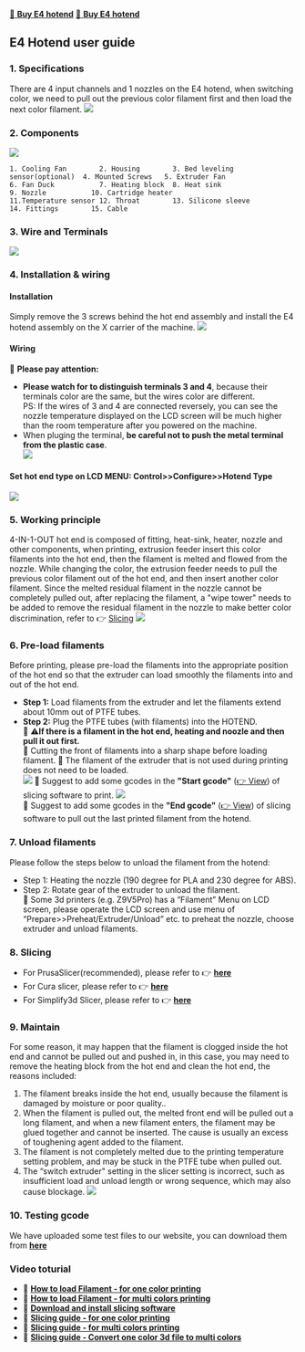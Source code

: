 [:gift: **Buy E4 hotend**](https://bit.ly/39qDtKp)
[:gift: **Buy E4 hotend**](https://www.aliexpress.com/item/1005002951777699.html)

## E4 Hotend user guide
### 1. Specifications
There are 4 input channels and 1 nozzles on the E4 hotend, when switching color, we need to pull out the previous color filament first and then load the next color filament.
![](./E4-1.jpg)

### 2. Components
![](./E4-2.jpg)
>
    1. Cooling Fan        2. Housing        3. Bed leveling sensor(optional)  4. Mounted Screws   5. Extruder Fan
    6. Fan Duck           7. Heating block  8. Heat sink                      9. Nozzle           10. Cartridge heater 
    11.Temperature sensor 12. Throat        13. Silicone sleeve               14. Fittings        15. Cable

### 3. Wire and Terminals
![](./E4-3.jpg)

### 4. Installation & wiring
#### Installation
Simply remove the 3 screws behind the hot end assembly and install the E4 hotend assembly on the X carrier of the machine.
![](./E4-4.jpg)  
#### Wiring
:loudspeaker: **Please pay attention:** 
- **Please watch for to distinguish terminals 3 and 4**, because their terminals  color are the same, but the wires color are different.    
PS: If the wires of 3 and 4 are connected reversely, you can see the nozzle temperature displayed on the LCD screen will be much higher than the room temperature after you powered on the machine.
- When pluging the terminal, **be careful not to push the metal terminal from the plastic case**.  
![](./E4_wiring.jpg)  
#### Set hot end type on LCD MENU: Control>>Configure>>Hotend Type
![](./hotendtype-nonmix.jpg)  

### 5. Working principle
4-IN-1-OUT hot end is composed of fitting, heat-sink, heater, nozzle and other components, when printing, extrusion feeder insert this color filaments into the hot end, then the filament is melted and flowed from the nozzle.
While changing the color, the extrusion feeder needs to pull the previous color filament out of the hot end, and then insert another color filament. 
Since the melted residual filament in the nozzle cannot be completely pulled out, after replacing the filament, a "wipe tower" needs to be added to remove the residual filament in the nozzle to make better color discrimination, refer to :point_right: [Slicing](#8-slicing)
![](./E4-5.jpg) 

###  6. Pre-load filaments
Before printing, please pre-load the filaments into the appropriate position of the hot end so that the extruder can load smoothly the filaments into and out of the hot end.
- **Step 1:** Load filaments from the extruder and let the filaments extend about 10mm out of PTFE tubes.
- **Step 2:** Plug the PTFE tubes (with filaments) into the HOTEND.  
:pushpin: :warning:**If there is a filament in the hot end, heating and noozle and then pull it out first.**    
:pushpin: Cutting the front of filaments into a sharp shape before loading filament. 
:pushpin: The filament of the extruder that is not used during printing does not need to be loaded.   
![](./E4-6.jpg) 
:pushpin: Suggest to add some gcodes in the **"Start gcode"** ([:point_right: View](https://github.com/ZONESTAR3D/Slicing-Guide/blob/master/PrusaSlicer/Custom_Gcode.md)) of slicing software to print. 
![](./Preload_line.jpg)   
:pushpin: Suggest to add some gcodes in the **"End gcode"** ([:point_right: View](https://github.com/ZONESTAR3D/Slicing-Guide/blob/master/PrusaSlicer/Custom_Gcode.md)) of slicing software to pull out the last printed filament from the hotend.      


### 7. Unload filaments
Please follow the steps below to unload the filament from the hotend:
- Step 1: Heating the nozzle (190 degree for PLA and 230 degree for ABS).
- Step 2: Rotate gear of the extruder to unload the filament.   
:star2: Some 3d printers (e.g. Z9V5Pro) has a “Filament” Menu on LCD screen, please operate the LCD screen and use menu of “Prepare>>Preheat/Extruder/Unload” etc. to preheat the nozzle, choose extruder and unload filaments.

### 8. Slicing
- For PrusaSlicer(recommended), please refer to :point_right: [**here**](https://github.com/ZONESTAR3D/Slicing-Guide/tree/master/PrusaSlicer#6-slicing-muti-color-for-e4-hotend)
- For Cura slicer, please refer to :point_right: [**here**](https://github.com/ZONESTAR3D/Slicing-Guide/tree/master/cura)
- For Simplify3d Slicer, please refer to :point_right: [**here**](https://github.com/ZONESTAR3D/Slicing-Guide/tree/master/Simplify3D#slicing-video-toturial-for-z9v5-with-e4-hotend)

### 9. Maintain
For some reason, it may happen that the filament is clogged inside the hot end and cannot be pulled out 
and pushed in, in this case, you may need to remove the heating block from the hot end and clean the 
hot end, the reasons included:
1. The filament breaks inside the hot end, usually because the filament is damaged by moisture or 
poor quality.. 
2. When the filament is pulled out, the melted front end will be pulled out a long filament, and when 
a new filament enters, the filament may be glued together and cannot be inserted. The cause is 
usually an excess of toughening agent added to the filament. 
3. The filament is not completely melted due to the printing temperature setting problem, and may 
be stuck in the PTFE tube when pulled out. 
4. The “switch extruder" setting in the slicer setting is incorrect, such as insufficient load and unload 
length or wrong sequence, which may also cause blockage.
![](E4-8.jpg) 

### 10. Testing gcode
We have uploaded some test files to our website, you can download them from [**here**](../example/readme.md)

### Video toturial
- :movie_camera: [**How to load Filament - for one color printing**](https://youtu.be/6aTF5QnFhi4)
- :movie_camera: [**How to load Filament - for multi colors printing**](https://youtu.be/FyHrAMytlT8)
- :movie_camera: [**Download and install slicing software**](https://youtu.be/SgyXD-kQIeo)  
- :movie_camera: [**Slicing guide - for one color printing**](https://youtu.be/SgyXD-kQIeo4)  
- :movie_camera: [**Slicing guide - for multi colors printing**](https://youtu.be/AIKrszmxvE4)    
- :movie_camera: [**Slicing guide - Convert one color 3d file to multi colors**](https://youtu.be/2LJu4G0T4Zg)    

  